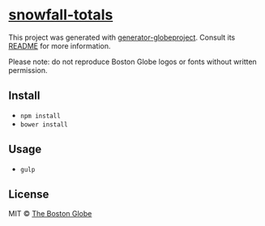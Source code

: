 # [snowfall-totals](http://www.bostonglobe.com/2014/01/09/snow-totals-mass-northeast/badi2tA5EWGipQN6xjPX3L/story.html)

This project was generated with [generator-globeproject](https://github.com/BostonGlobe/generator-globeproject). Consult its [README](https://github.com/BostonGlobe/generator-globeproject) for more information.

Please note: do not reproduce Boston Globe logos or fonts without written permission.

## Install

- `npm install`
- `bower install`

## Usage

- `gulp`

## License

MIT © [The Boston Globe](http://github.com/BostonGlobe)
